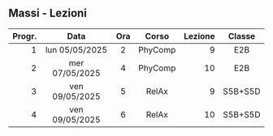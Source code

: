 ## Massi - Lezioni

|Progr.| Data | Ora | Corso | Lezione | Classe |
|--:|:-:|:-:|:-:|--:|:-:|
|1|lun 05/05/2025|2|PhyComp|9|E2B|
|2|mer 07/05/2025|4|PhyComp|10|E2B|
|3|ven 09/05/2025|5|RelAx|9|S5B+S5D|
|4|ven 09/05/2025|6|RelAx|10|S5B+S5D|


